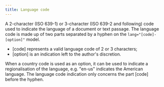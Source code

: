 ```yaml
---
title: Language code
---
```


A 2-character (ISO 639-1) or 3-character (ISO 639-2 and following) code used to indicate the language of a document or text passage. The language code is made up of two parts separated by a hyphen on the `lang="[code]-[option]"` model.

- [code] represents a valid language code of 2 or 3 characters;
- [option] is an indication left to the author's discretion.

When a country code is used as an option, it can be used to indicate a regionalisation of the language, e.g. "en-us" indicates the American language. The language code indication only concerns the part [code] before the hyphen.
